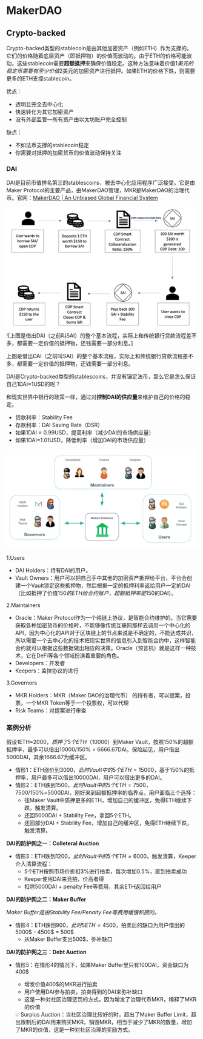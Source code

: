 # MakerDAO

## Crypto-backed

Crypto-backed类型的stablecoin是由其他加密资产（例如ETH）作为支撑的。它们的价格随着底层资产（即抵押物）的价值而波动的。由于ETH的价格可能波动，这些stablecoin需要**超额抵押**来确保价值稳定。这种方法意味着价值$1美元的稳定币需要有至少价值$2美元的加密资产进行抵押。如果ETH的价格下跌，则需要更多的ETH支撑stablecoin。

优点：

- 透明且完全去中心化
- 快速转化为其它加密资产
- 没有外部监管—所有资产由以太坊账户完全控制

缺点：

- 不如法币支撑的stablecoin稳定
- 你需要对抵押的加密货币的价值波动保持关注

### DAI

DAI是目前市值排名第三的stablescoins，被去中心化应用程序广泛接受。它是由Maker Protocol的主要产品，由MakerDAO管理，MKR是MakerDAO的治理代币。官网：[MakerDAO | An Unbiased Global Financial System](https://makerdao.com/en/)

![MakerDAO2](images/MakerDAO2.jpg)
![上图是借出DAI（之前叫SAI）的整个基本流程，实际上和传统银行贷款流程差不多，都需要一定价值的抵押物，还钱需要一部分利息。]

上图是借出DAI（之前叫SAI）的整个基本流程，实际上和传统银行贷款流程差不多，都需要一定价值的抵押物，还钱需要一部分利息。

DAI是Crypto-backed类型的stablescoins，并没有锚定法币，那么它是怎么保证自己1DAI≈1USD的呢？

和现实世界中银行的政策一样，通过对**控制DAI的供应量**来维护自己的价格的稳定。

- 贷款利率：Stability Fee
- 存款利率：DAI Saving Rate（DSR）
- 如果1DAI = 0.99USD，提高利率（减少DAI的市场供应量）
- 如果1DAI=1.01USD，降低利率（增加DAI的市场供应量）

![MakerDAO1](images/MakerDAO1.jpg)

1.Users

- DAI Holders：持有DAI的用户。
- Vault Owners：用户可以把自己手中其他的加密资产抵押给平台，平台会创建一个Vault锁定这些抵押物，然后根据一定的抵押利率返给用户一定的DAI（比如抵押了价值150$的ETH给合约账户，超额抵押率是150%，合约账户返给用户价值100$的DAI）。

2.Maintainers

- Oracle：Maker Protocol作为一个纯链上协议，是智能合约维护的。当它需要获取各种加密货币的价格时，不能够像传统互联网那样去调用一个中心化的API，因为中心化的API对于区块链上的节点来说是不确定的，不能达成共识，所以需要一个去中心化的技术把现实世界的信息引入到智能合约中，这样智能合约就可以根据这些数据做出相应的决策。Oracle（预言机）就是这样一种技术，它在DeFi等各个领域扮演着重要的角色。
- Developers：开发者
- Keepers：监控协议的进行

3.Governors

- MKR Holders：MKR（Maker DAO的治理代币） 的持有者，可以提案，投票，一个MKR Token等于一个投票权，可以代理
- Risk Teams：对提案进行审查

### **案例分析**

假设1ETH=2000$，质押了5个ETH（10000$）到Maker Vault，按照150%的超额抵押率，最多可以借出10000/150% = 6666.67DAI。保险起见，用户借出5000DAI，其余1666.67为缓冲区。

- 情形1：ETH涨价到3000$，此时Vault中的5个ETH=15000$，基于150%的抵押率，用户最多可以借出10000DAI，用户可以借出更多的DAI。
- 情形2：ETH跌到1500$，此时Vault中的5个ETH=7500$，7500/150%=5000DAI，刚好来到超额抵押率的临界点，用户面临三个选择：
    - 往Maker Vault中质押更多的ETH，增加自己的缓冲区，免得ETH继续下跌，触发清算。
    - 还回5000DAI + Stability Fee，拿回5个ETH。
    - 还回部分DAI + Stability Fee，增加自己的缓冲区，免得ETH继续下跌，触发清算。

**DAI的防护网之一：Colleteral Auction**

- 情形3：ETH跌到1200$，此时Vault中的5个ETH=6000$，触发清算，Keeper介入清算流程：
    - 5个ETH按照市场价折扣3%进行拍卖，每次增加0.5%，直到拍卖成功
    - Keeper使用DAI来竞拍，价高者得
    - 扣除5000DAI + penalty Fee等费用，其余ETH返回给用户

**DAI的防护网之二：Maker Buffer**

*Maker Buffer是由Stability Fee/Penalty Fee等费用缓慢积攒的。*

- 情形4：ETH跌倒900$，此时5ETH=4500$，拍卖后的缺口为用户借出的5000$ - 4500$ = 500$
    - 从Maker Buffer支出500$，弥补缺口

**DAI的防护网之三：Debt Auction**

- 情形5：在情形4的情况下，如果Maker Buffer里只有100DAI，资金缺口为400$
    - 增发价值400$的MKR进行拍卖
    - 用户使用DAI参与拍卖，拍卖得到的DAI来弥补缺口
    - 这是一种对社区治理惩罚的方式，因为增发了治理代币MKR，稀释了MKR的价值
    
    <aside>
    💡 Surplus Auction：当社区治理比较好的时，超出了Maker Buffer Limit，超出限制后的DAI用来购买MKR，销毁MKR，相当于减少了MKR的数量，增加了MKR的价值，这是一种对社区治理的奖励方式。
    
    </aside>